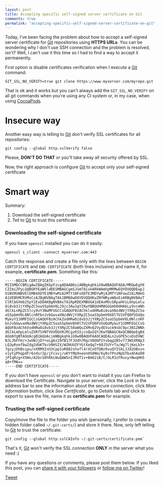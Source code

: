 ```yaml
---
layout: post
title: Accepting specific self-signed server certificate on Git
comments: true
permalink: "accepting-specific-self-signed-server-certificate-on-git"
---
```


Today, I've been facing the problem about how to accept a self-signed server certificate for [Git][git] repositories using **HTTPS URLs**. You can be wondering why I don't use SSH connection and the problem is resolved, isn't? Well, I can't use it this time so I had to find a way to accept it permanently.

First option is disable certificates verification when I execute a [Git][git] command:

```
GIT_SSL_NO_VERIFY=true git clone https://www.myserver.com/myrepo.git
```

That is ok and it works but you can't always add the `GIT_SSL_NO_VERIFY` on all git commands when you're using any CI system or, in my case, when using [CocoaPods][pods].

# Insecure way

Another easy way is telling to [Git][git] don't verify SSL certificates for all repositories:

```
git config --global http.sslVerify false
```

Please, **DON'T DO THAT** or you'll take away all security offered by SSL.

Now, the right approach is configure [Git][git] to accept only your self-signed certificate

# Smart way

Summary:

 1. Download the self-signed certificate
 2. Tell to [Git][git] to trust this certificate


### Downloading the self-signed certificate

If you have `openssl` installed you can do it easily:

```
openssl s_client -connect myserver.com:443
```

Catch the response and create a file only with the lines between `BEGIN CERTIFICATE` and `END CERTIFICATE` (both lines inclusive) and name it, for example, **certificate.pem**. Something like this:

``` 
-----BEGIN CERTIFICATE-----
MIIGMDCCBRigAwIBAgIKGpFzcgADAABKojANBgkqhkiG9w0BAQUFADA/MRQwEgYK
CZImiZPyLGQBGRYEaW5ldDESMBAGCgmSJomT8ixkARkWAmhpMRMwEQYDVQQDEwpJ
U1NVRUNBVElEMB4XDTE1MDYwMzA2MTY1NFoXDTE3MDYwMjA2MTY1NFowZzELMAkG
A1UEBhMCRVMxCzAJBgNVBAgTAk1BMQ8wDQYDVQQHEwZNYWRyaWQxEzARBgNVBAoT
ClRlbGVmb25pY2ExDDAKBgNVBAsTA1RpRDEXMBUGA1UEAxMOcGRpaHViLmhpLmlu
Oi8vb3JjYXRpZC5oaS5pbmV0L29jc3AwJgYIKwYBBQUHMAGGGmh0dHA6Ly9vcmNh
dGlkLnRpZC5lcy9vY3NwMFUGCCsGAQUFBzAChklodHRwOi8vaXNzdWVjYXRpZC5o
aS5pbmV0L0NlcnRFbnJvbGwvaXNzdWVjYXRpZC5oaS5pbmV0X0lTU1VFQ0FUSUQo
MykuY3J0MFIGCCsGAQUFBzAChkZodHRwOi8vb3JjYXRpZC5oaS5pbmV0L0NlcnRF
bnJvbGwvaXNzdWVjYXRpZC5oaS5pbmV0X0lTU1VFQ0FUSUQoMykuY3J0MFEGCCsG
AQUFBzAChkVodHRwOi8vb3JjYXRpZC50aWQuZXMvQ2VydEVucm9sbC9pc3N1ZWNh
dGlkLmhpLmluZXRfSVNTVUVDQVRJRCgzKS5jcnQwIQYJKwYBBAGCNxQCBBQeEgBX
AGUAYgBTAGUAcgB2AGUAcjANBgkqhkiG9w0BAQUFAAOCAQEALn2uGPE5cuOsDVWC
NJLJbFFH/+JwVWJjD7+oLg6z29fB17FJUdh7RgcV8ObPItvbqg2B5v773WSXRNp3
LQ3pRxefbwZdg2dbKTkcU9HSIX/WZHUUIFYGtXeQq7+9OJ5UY+Ta/Wg7ljKeLb3+
7gzyjDhBsipu/oXRMXInU3CppIoR802shofl4rXCoOTQNz9suQYISkLJJd2UBxsn
v1ytyPhqpdFr6zdsr2p/jFcxvj/uKYtMp9xeenHS8Nm/6y0sfPnzNpGTbxAhAoD0
jPIqRzg+X5Wo/A2bcS0hRkLWuQAWSnIJRUT1v+Bm62iB/C/OLR3zFRuxy+NwqHH5
q8+fMA==
-----END CERTIFICATE-----
```

If you don't have `openssl` or you don't want to install it you can Firefox to download the Certificate. Navigate to your server, click the _Lock_ in the address bar to see the information about the secure connection, click _More Information_ button, click _See Certificate_, go to _Details_ tab and click to export to save the file, name it as **certificate.pem** for example.

### Trusting the self-signed certificate

Copy/move the file to the folder you wish (personally, I prefer to create a hidden folder called `~/.git-certs/`) and store it there. Now, only left telling to [Git][git] to trust the certificate:

```
git config --global http.sslCAInfo ~/.git-certs/certificate.pem`
```

That's it, [Git][git] won't verify the SSL connection **ONLY** in the server what you need :)


If you have any questions or comments, please post them below.
If you liked this post, you can
<a href="https://twitter.com/intent/tweet?url=http://arturogutierrez.github.io{{ page.url }}&text={{ page.title }}&via={{ site.twitter_username }}" 
   target="_blank">
  share it with your followers</a> 
or 
<a href="https://twitter.com/{{ site.twitter_username }}">
  follow me on Twitter</a>!

<a href="https://twitter.com/share" class="twitter-share-button" data-url="http://arturogutierrez.github.io{{ page.url }}" data-via="{{ site.twitter_username }}" data-size="large">Tweet</a>

<!-- Put this just before the closing body tag -->
<script>!function(d,s,id){var js,fjs=d.getElementsByTagName(s)[0];if(!d.getElementById(id)){js=d.createElement(s);js.id=id;js.src="//platform.twitter.com/widgets.js";fjs.parentNode.insertBefore(js,fjs);}}(document,"script","twitter-wjs");</script>


[git]: https://git-scm.com
[pods]: https://cocoapods.org